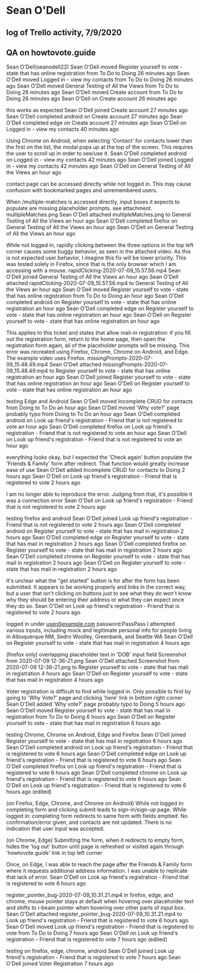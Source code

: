 # Sean O'Dell
## log of Trello activity, 7/9/2020
## QA on howtovote.guide

Sean O'Dell(seanodell22)
Sean O'Dell moved Register yourself to vote - state that has online registration from To Do to Doing
26 minutes ago
Sean O'Dell moved Logged in - view my contacts from To Do to Doing
26 minutes ago
Sean O'Dell moved General Testing of All the Views from To Do to Doing
26 minutes ago
Sean O'Dell moved Create account from To Do to Doing
26 minutes ago
Sean O'Dell on Create account 26 minutes ago

this works as expected
Sean O'Dell joined Create account
27 minutes ago
Sean O'Dell completed android on Create account
27 minutes ago
Sean O'Dell completed edge on Create account
27 minutes ago
Sean O'Dell on Logged in - view my contacts 40 minutes ago

Using Chrome on Android, when selecting 'Contact' for contacts lower than the first on the list, the modal pops up at the top of the screen. This requires the user to scroll up in order to see/use it.
Sean O'Dell completed android on Logged in - view my contacts
42 minutes ago
Sean O'Dell joined Logged in - view my contacts
42 minutes ago
Sean O'Dell on General Testing of All the Views an hour ago

contact page can be accessed directly while not logged in. This may cause confusion with bookmarked pages and unremembered users.

When /multiple-matches is accessed directly, input boxes it expects to populate are missing placeholder prompts. see attachment. multipleMatches.png
Sean O'Dell attached multipleMatches.png to General Testing of All the Views an hour ago
Sean O'Dell completed firefox on General Testing of All the Views
an hour ago
Sean O'Dell on General Testing of All the Views an hour ago

While not logged in, rapidly clicking between the three options in the top left corner causes some buggy behavior, as seen in the attached video. As this is not expected user behavior, I imagine this fix will be lower priority.
This was tested solely in Firefox, since that is the only browser which I am accessing with a mouse. rapidClicking-2020-07-09_15.57.56.mp4
Sean O'Dell joined General Testing of All the Views
an hour ago
Sean O'Dell attached rapidClicking-2020-07-09_15.57.56.mp4 to General Testing of All the Views an hour ago 
Sean O'Dell moved Register yourself to vote - state that has online registration from To Do to Doing
an hour ago
Sean O'Dell completed android on Register yourself to vote - state that has online registration
an hour ago
Sean O'Dell completed edge on Register yourself to vote - state that has online registration
an hour ago
Sean O'Dell on Register yourself to vote - state that has online registration an hour ago

This applies to this ticket and states that allow mail-in registration:
if you fill out the registration form, return to the home page, then open the registration form again, all of the placeholder prompts will be missing. This error was recreated using Firefox, Chrome, Chrome on Android, and Edge. The example video uses Firefox. missingPrompts-2020-07-09_15.48.49.mp4
Sean O'Dell attached missingPrompts-2020-07-09_15.48.49.mp4 to Register yourself to vote - state that has online registration an hour ago 
Sean O'Dell joined Register yourself to vote - state that has online registration
an hour ago
Sean O'Dell on Register yourself to vote - state that has online registration an hour ago

testing Edge and Android
Sean O'Dell moved Incomplete CRUD for contacts from Doing to To Do
an hour ago
Sean O'Dell moved 'Why vote?' page probably typo from Doing to To Do
an hour ago
Sean O'Dell completed android on Look up friend's registration - Friend that is not registered to vote
an hour ago
Sean O'Dell completed firefox on Look up friend's registration - Friend that is not registered to vote
an hour ago
Sean O'Dell on Look up friend's registration - Friend that is not registered to vote an hour ago

everything looks okay, but I expected the 'Check again' button populate the 'Friends & Family' form after redirect. That function would greatly increase ease of use
Sean O'Dell added Incomplete CRUD for contacts to Doing
2 hours ago
Sean O'Dell on Look up friend's registration - Friend that is registered to vote 2 hours ago

I am no longer able to reproduce the error. Judging from that, it's possible it was a connection error
Sean O'Dell on Look up friend's registration - Friend that is not registered to vote 2 hours ago

testing firefox and android
Sean O'Dell joined Look up friend's registration - Friend that is not registered to vote
2 hours ago
Sean O'Dell completed android on Register yourself to vote - state that has mail in registration
2 hours ago
Sean O'Dell completed edge on Register yourself to vote - state that has mail in registration
2 hours ago
Sean O'Dell completed firefox on Register yourself to vote - state that has mail in registration
2 hours ago
Sean O'Dell completed chrome on Register yourself to vote - state that has mail in registration
2 hours ago
Sean O'Dell on Register yourself to vote - state that has mail in registration 2 hours ago

It's unclear what the "get started" button is for after the form has been submitted. It appears to be working properly and links in the correct way, but a user that isn't clicking on buttons just to see what they do won't know why they should be entering their address or what they can expect once they do so.
Sean O'Dell on Look up friend's registration - Friend that is registered to vote 2 hours ago

logged in under user@example.com password:PassPass
I attempted various inputs, including mock and legitimate personal info for people living in Albuquerque NM, Sedro Woolley, Greenbank, and Seattle WA
Sean O'Dell on Register yourself to vote - state that has mail in registration 4 hours ago

(firefox only) overlapping placeholder text in 'DOB' input field Screenshot from 2020-07-09 12-36-21.png
Sean O'Dell attached Screenshot from 2020-07-09 12-36-21.png to Register yourself to vote - state that has mail in registration 4 hours ago
Sean O'Dell on Register yourself to vote - state that has mail in registration 4 hours ago

Voter registration is difficult to find while logged in. Only possible to find by going to 'Why Vote?' page and clicking 'here' link in bottom right corner
Sean O'Dell added 'Why vote?' page probably typo to Doing
5 hours ago
Sean O'Dell moved Register yourself to vote - state that has mail in registration from To Do to Doing
6 hours ago
Sean O'Dell on Register yourself to vote - state that has mail in registration 6 hours ago

testing Chrome, Chrome on Android, Edge and Firefox
Sean O'Dell joined Register yourself to vote - state that has mail in registration
6 hours ago
Sean O'Dell completed android on Look up friend's registration - Friend that is registered to vote
6 hours ago
Sean O'Dell completed edge on Look up friend's registration - Friend that is registered to vote
6 hours ago
Sean O'Dell completed firefox on Look up friend's registration - Friend that is registered to vote
6 hours ago
Sean O'Dell completed chrome on Look up friend's registration - Friend that is registered to vote
6 hours ago
Sean O'Dell on Look up friend's registration - Friend that is registered to vote 6 hours ago (edited)

(on Firefox, Edge, Chrome, and Chrome on Android)
While not logged in: completing form and clicking submit leads to sign-in/sign-up page.
While logged in: completing form redirects to same form with fields emptied. No confirmation/error given, and contacts are not updated. There is no indication that user input was accepted.

(on Chrome, Edge)
Submitting the form, when it redirects to empty form, hides the 'log out' button until page is refreshed or visited again through 'howtovote.guide' link in top left corner

Once, on Edge, I was able to reach the page after the Friends & Family form where it requests additional address information. I was unable to replicate that lack of error.
Sean O'Dell on Look up friend's registration - Friend that is registered to vote 6 hours ago

register_pointer_bug-2020-07-09_10.31.21.mp4 in firefox, edge, and chrome, mouse pointer stays at default when hovering over placeholder text and shifts to i-beam pointer when hovering over other parts of input box.
Sean O'Dell attached register_pointer_bug-2020-07-09_10.31.21.mp4 to Look up friend's registration - Friend that is registered to vote 6 hours ago 
Sean O'Dell moved Look up friend's registration - Friend that is registered to vote from To Do to Doing
7 hours ago
Sean O'Dell on Look up friend's registration - Friend that is registered to vote 7 hours ago (edited)

testing on firefox, edge, chrome, android
Sean O'Dell joined Look up friend's registration - Friend that is registered to vote
7 hours ago
Sean O'Dell joined Voter Registration
7 hours ago
